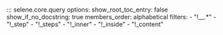 #

::: selene.core.query
    options:
        show_root_toc_entry: false
        show_if_no_docstring: true
        members_order: alphabetical
        filters:
            - "!__.*"
            - "!_step"
            - "!_steps"
            - "!_inner"
            - "!_inside"
            - "!_content"
